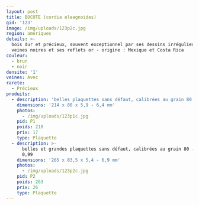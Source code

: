 ```yaml
---
layout: post
title: BOCOTE (cordia eleagnoides)
gid: '123'
image: /img/uploads/123p2c.jpg
region: amériques
details: >-
  bois dur et précieux, souvent exceptionnel par ses dessins irréguliers, ses
  veines noires et ses reflets or - origine : Mexique et Costa Rica
couleur:
  - brun
  - noir
densite: '1'
veines: Avec
rarete:
  - Précieux
produits:
  - description: 'belles plaquettes sans défaut, calibrées au grain 80 - densité 1'
    dimensions: '214 x 80 x 5,9 - 6,4 mm'
    photos:
      - /img/uploads/123p1c.jpg
    pid: P1
    poids: 210
    prix: 17
    type: Plaquette
  - description: >-
      belles et grandes plaquettes sans défaut, calibrées au grain 80 - densité
      0,99
    dimensions: '265 x 83,5 x 5,4 - 6,9 mm'
    photos:
      - /img/uploads/123p2c.jpg
    pid: P2
    poids: 263
    prix: 26
    type: Plaquette
---
```



